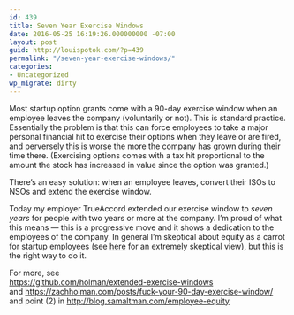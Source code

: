 ```yaml
---
id: 439
title: Seven Year Exercise Windows
date: 2016-05-25 16:19:26.000000000 -07:00
layout: post
guid: http://louispotok.com/?p=439
permalink: "/seven-year-exercise-windows/"
categories:
- Uncategorized
wp_migrate: dirty
---
```

Most startup option grants come with a 90-day exercise window when an employee leaves the company (voluntarily or not). This is standard practice. Essentially the problem is that this can force employees to take a major personal financial hit to exercise their options when they leave or are fired, and perversely this is worse the more the company has grown during their time there. (Exercising options comes with a tax hit proportional to the amount the stock has increased in value since the option was granted.)

There&#8217;s an easy solution: when an employee leaves, convert their ISOs to NSOs and extend the exercise window.

Today my employer TrueAccord extended our exercise window to _seven years_ for people with two years or more at the company. I&#8217;m proud of what this means &#8212; this is a progressive move and it shows a dedication to the employees of the company. In general I&#8217;m skeptical about equity as a carrot for startup employees (see [here](https://write.danilocampos.com/startup-equity-benefits-your-boss-not-you-7a3254370806#.zc7vf6dmy) for an extremely skeptical view), but this is the right way to do it.

For more, see  
https://github.com/holman/extended-exercise-windows  
and https://zachholman.com/posts/fuck-your-90-day-exercise-window/  
and point (2) in http://blog.samaltman.com/employee-equity
